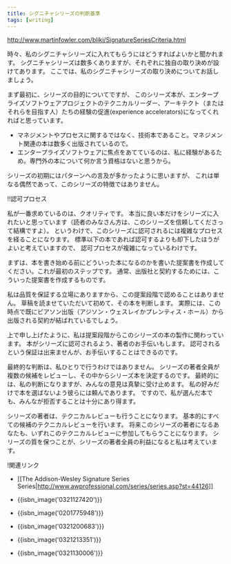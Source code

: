 ```yaml
---
title: シグニチャシリーズの判断基準
tags: [writing]
---
```


http://www.martinfowler.com/bliki/SignatureSeriesCriteria.html

時々、私のシグニチャシリーズに入れてもらうにはどうすればよいかと聞かれます。
シグニチャシリーズは数多くありますが、それぞれに独自の取り決めが設けてあります。
ここでは、私のシグニチャシリーズの取り決めについてお話しましょう。

まず最初に、シリーズの目的についてですが、
このシリーズ本が、エンタープライズソフトウェアプロジェクトのテクニカルリーダー、アーキテクト（またはそれらを目指す人）たちの経験の促進(experience accelerators)になってくれればと思っています。

* マネジメントやプロセスに関するではなく、技術本であること。マネジメント関連の本は数多く出版されているので。
* エンタープライズソフトウェアに焦点をあてているのは、私に経験があるため。専門外の本について何か言う資格はないと思うから。

シリーズの初期にはパターンへの言及が多かったように思いますが、
これは単なる偶然であって、このシリーズの特徴ではありません。

!!認可プロセス

私が一番求めているのは、クオリティです。
本当に良い本だけをシリーズに入れたいと思っています（読者のみなさん方は、このシリーズを信頼してくださって結構ですよ）。
というわけで、このシリーズに認可されるには複雑なプロセスを経ることになります。
標準以下の本であれば認可するよりも却下したほうがよいと考えていますので、
認可プロセスが複雑になっているわけです。

まずは、本を書き始める前にどういった本になるのかを書いた提案書を作成してください。これが最初のステップです。
通常、出版社と契約するためには、こういった提案書を作成するものです。

私は品質を保証する立場にありますから、この提案段階で認めることはありません。
草稿を読ませていただいて初めて、その本を判断します。
実際には、この時点で既にピアソン出版（アジソン・ウェスレイかプレンティス・ホール）から出版される契約が結ばれているでしょう。

上で申し上げたように、私は提案段階からこのシリーズの本の製作に関わっています。
本がシリーズに認可されるよう、著者のお手伝いもします。
認可されるという保証は出来ませんが、お手伝いすることはできるのです。

最終的な判断は、私ひとりで行うわけではありません。
シリーズの著者全員が複数の候補をレビューし、その中からシリーズ本を決定するのです。
最終的には、私の判断になりますが、みんなの意見は真摯に受け止めます。
私の好みだけで本を選ばないよう彼らには頼んであります。
ですので、私が選んだ本でも、みんなが拒否することは十分にあり得ます。

シリーズの著者は、テクニカルレビューも行うことになります。
基本的にすべての候補のテクニカルレビューを行います。
将来このシリーズの著者になるあなたも、いずれこのテクニカルレビューに参加してもらうことになります。
シリーズの質を保つことが、シリーズの著者全員の利益になると私は考えています。

!関連リンク

* [[The Addison-Wesley Signature Series Series|http://www.awprofessional.com/series/series.asp?st=44126]]


* {{isbn_image('0321127420')}}
* {{isbn_image('0201775948')}}
* {{isbn_image('0321200683')}}
* {{isbn_image('0321213351')}}
* {{isbn_image('0321130006')}}
